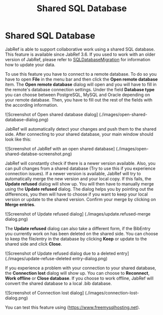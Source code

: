 ﻿---
title: Shared SQL Database
---

# Shared SQL Database

JabRef is able to support collaborative work using a shared SQL database.
This feature is available since JabRef 3.6.
If you used to work with an older version of JabRef, please refer to [SQLDatabaseMigration](SQLDatabaseMigration) for information how to update your data.

To use this feature you have to connect to a remote database. To do so you have to open **File** in the menu bar and then click the **Open remote database** item. The **Open remote database** dialog will open and you will have to fill in the remote's database connection settings. Under the field **Database type** you can choose between PostgreSQL, MySQL and Oracle depending on your remote database. Then, you have to fill out the rest of the fields with the according information.

![Screenshot of Open shared database dialog] (./images/open-shared-database-dialog.png)

JabRef will automatically detect your changes and push them to the shared side. After connecting to your shared database, your main window should look like this:

![Screenshot of JabRef with an open shared database] (./images/open-shared-databse-screenshot.png)

JabRef will constantly check if there is a newer version available. Also, you can pull changes from a shared database (Try to use this if you experience connection issues). If a newer version is available, JabRef will try to automatically merge the new version and your local copy. If this fails, the **Update refused** dialog will show up. You will then have to manually merge using the **Update refused** dialog. The dialog helps you by pointing out the differences, you then will have to choose if you want to keep your local version or update to the shared version. Confirm your merge by clicking on **Merge entries**.

![Screenshot of Update refused dialog] (./images/update.refused-merge dialog.png) 

The **Update refused** dialog can also take a different form, if the BibEntry you currently work on has been deleted on the shared side. You can choose to keep the file/entry in the database by clicking **Keep** or update to the shared side and click **Close**.

![Screenshot of Update refused dialog due to a deleted entry] (./images/update-refuse-deleted entry-dialog.png)

If you experience a problem with your connection to your shared database, the **Connection lost** dialog will show up. You can choose to **Reconnect**, **Work offline** or **Close database**. If you choose to work offline, JabRef will convert the shared database to a local .bib database.

![Screenshot of Connection lost dialog] (./images/connection-lost-dialog.png) 

You can test this feature using (https://www.freemysqlhosting.net).
